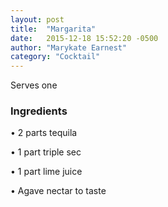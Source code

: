 ```yaml
---
layout: post
title:  "Margarita"
date:   2015-12-18 15:52:20 -0500
author: "Marykate Earnest"
category: "Cocktail"
---
```

Serves one

### Ingredients

• 2 parts tequila

• 1 part triple sec

• 1 part lime juice

• Agave nectar to taste